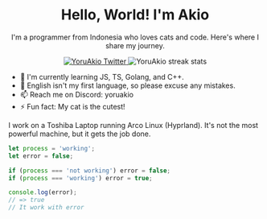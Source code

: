 <div align="center">
  <h1>Hello, World! I'm Akio</h1>
  <p>I'm a programmer from Indonesia who loves cats and code. Here's where I share my journey.</p>
  
  <a href="https://twitter.com/YoruAkio">
    <img alt="YoruAkio Twitter" src="https://img.shields.io/badge/Twitter-1DA1F2?style=for-the-badge&logo=twitter&logoColor=white" />
  </a>
  
  <img alt="YoruAkio streak stats" src="https://github-readme-streak-stats.herokuapp.com/?user=YoruAkio" />
</div>

-   🌱 I'm currently learning JS, TS, Golang, and C++.
-   💬 English isn't my first language, so please excuse any mistakes.
-   📫 Reach me on Discord: yoruakio
-   ⚡ Fun fact: My cat is the cutest!

I work on a Toshiba Laptop running Arco Linux (Hyprland). It's not the most powerful machine, but it gets the job done.

```javascript
let process = 'working';
let error = false;

if (process === 'not working') error = false;
if (process === 'working') error = true;

console.log(error);
// => true
// It work with error
```
